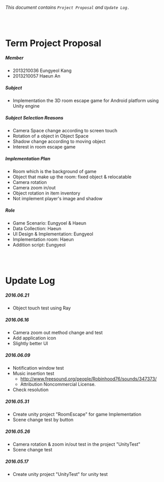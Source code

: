 _This document contains `Project Proposal` and `Update Log.`_


<br><br>


# Term Project Proposal


##### Member

* 2013210036 Eungyeol Kang
* 2013210057 Haeun An


##### Subject

* Implementation the 3D room escape game for Android platform using Unity engine


##### Subject Selection Reasons

* Camera Space change according to screen touch
* Rotation of a object in Object Space
* Shadow change according to moving object
* Interest in room escape game


##### Implementation Plan

* Room which is the background of game
* Object that make up the room: fixed object & relocatable
* Camera rotation
* Camera zoom in/out
* Object rotation in item inventory
* Not implement player's image and shadow


##### Role

* Game Scenario: Eungyoel & Haeun
* Data Collection: Haeun
* UI Design & Implementation: Eungyeol
* Implementation room: Haeun
* Addition script: Eungyeol


<br><br>


# Update Log

##### 2016.06.21

* Object touch test using Ray

##### 2016.06.16

* Camera zoom out method change and test
* Add application icon
* Slightly better UI


##### 2016.06.09

* Notification window test
* Music insertion test
  * http://www.freesound.org/people/Robinhood76/sounds/347373/
  * Attribution Noncommercial License.
* Check resolution


##### 2016.05.31

* Create unity project "RoomEscape" for game Implementation
* Scene change test by button


##### 2016.05.26

* Camera rotation & zoom in/out test in the project "UnityTest"
* Scene change test


##### 2016.05.17

* Create unity project "UnityTest" for unity test
